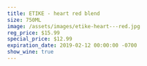 ```yaml
---
title: ETIKE - heart red blend
size: 750ML
image: /assets/images/etike-heart---red.jpg
reg_price: $15.99
special_price: $12.99
expiration_date: 2019-02-12 00:00:00 -0700
show_wine: true
---
```


